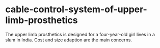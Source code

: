 # cable-control-system-of-upper-limb-prosthetics
The upper limb prosthetics is designed for a four-year-old girl lives in a slum in India. Cost and size adaption are the main concerns.
